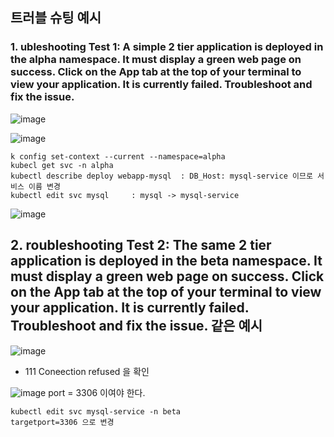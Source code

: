 ## 트러블 슈팅 예시

### 1. ubleshooting Test 1: A simple 2 tier application is deployed in the alpha namespace. It must display a green web page on success. Click on the App tab at the top of your terminal to view your application. It is currently failed. Troubleshoot and fix the issue.
![image](https://user-images.githubusercontent.com/81672260/173997262-65f0fe7c-7687-437c-812e-9f783d6e7563.png)

![image](https://user-images.githubusercontent.com/81672260/174012452-d3fb8c2d-7055-4ee6-b880-e68b5e8cfebd.png)

```
k config set-context --current --namespace=alpha
kubecl get svc -n alpha
kubectl describe deploy webapp-mysql  : DB_Host: mysql-service 이므로 서비스 이름 변경
kubectl edit svc mysql     : mysql -> mysql-service
```
![image](https://user-images.githubusercontent.com/81672260/174015030-0f6ec451-79e7-4ea6-8158-a81a3c7ba7d2.png)


## 2. roubleshooting Test 2: The same 2 tier application is deployed in the beta namespace. It must display a green web page on success. Click on the App tab at the top of your terminal to view your application. It is currently failed. Troubleshoot and fix the issue. 같은 예시

![image](https://user-images.githubusercontent.com/81672260/174015616-d003c812-8673-4918-9ce4-6a26244655fa.png)
- 111 Coneection refused 을 확인

![image](https://user-images.githubusercontent.com/81672260/174016039-30c66495-08ef-4789-a718-1d272dad020b.png)
port = 3306 이여야 한다.

```
kubectl edit svc mysql-service -n beta
targetport=3306 으로 변경
```


